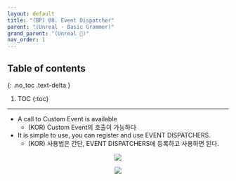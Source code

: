```yaml
---
layout: default
title: "(BP) 08. Event Dispatcher"
parent: "(Unreal - Basic Grammer)"
grand_parent: "(Unreal 🚀)"
nav_order: 1
---
```


## Table of contents
{: .no_toc .text-delta }

1. TOC
{:toc}

---

* A call to Custom Event is available
  * (KOR) Custom Event의 호출이 가능하다
* It is simple to use, you can register and use EVENT DISPATCHERS.
  * (KOR) 사용법은 간단, EVENT DISPATCHERS에 등록하고 사용하면 된다.

<p align="center">
  <img src="https://taehyungs-programming-blog.github.io/blog/assets/images/unreal/bp-1/bp-1-8-1.png"/>
</p>

<p align="center">
  <img src="https://taehyungs-programming-blog.github.io/blog/assets/images/unreal/bp-1/bp-1-8-2.png"/>
</p>